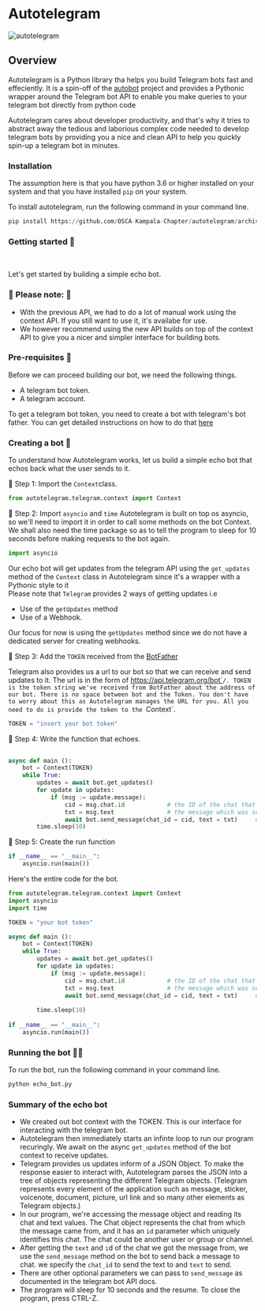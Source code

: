 # Autotelegram
![autotelegram](./docs/assets/autotelegram.png)

## Overview

Autotelegram is a Python library tha helps you build Telegram bots fast and effeciently.
It is a spin-off of the [autobot](https://github.com/OSCA-Kampala-Chapter/autobot) project and provides a Pythonic wrapper around the Telegram bot API to enable you make queries to your telegram bot directly from python code <br />

Autotelegram cares about developer productivity, and that's why it tries to abstract away the tedious
and laborious complex code needed to develop telegram bots by providing you a nice and clean API to 
help you quickly spin-up a telegram bot in minutes. <br />

### Installation
The assumption here is that you have python 3.6 or higher installed on your system and that you have installed `pip` on your system. <br />

To install autotelegram, run the following command in your command line.

```python
pip install https://github.com/OSCA-Kampala-Chapter/autotelegram/archive/refs/tags/autotelegram-0.2.0-beta.zip
```

### Getting started 🚀
 <br />

Let's get started by building a simple echo bot.


###  🚨 Please note: 🚨 

- With the previous API, we had to do a lot of manual work using the context API. If you still want to use it, it's availabe for use. <br />
- We however recommend using the new API builds on top of the context API to give you a nicer and simpler interface for building bots. 

### Pre-requisites 📝
Before we can proceed building our bot, we need the following things.

- A telegram bot token.
- A telegram account.

To get a telegram bot token, you need to create a bot with telegram's bot father. You can get detailed instructions on how to do that [here](https://core.telegram.org/bots/features#creating-a-new-bot)

### Creating a bot 🤖

To understand how Autotelegram works, let us build a simple echo bot that echos back what the user sends to it. <br />

📌 Step 1: Import the `Context`class.

```python
from autotelegram.telegram.context import Context
``` 

📌 Step 2: Import `asyncio` and `time` 
Autotelegram is built on top os asyncio, so we'll need to import it in order to call some methods on the bot Context.
We shall also need the time package so as to tell the program to sleep for 10 seconds before making requests to the bot again.

```python
import asyncio
```

Our echo bot will get updates from the telegram API using the `get_updates` method of the `Context` class in Autotelegram since it's a wrapper with a Pythonic style to it <br />
Please note that `Telegram` provides 2 ways of getting updates i.e 

- Use of the `getUpdates` method 
- Use of a Webhook. 

Our focus for now is using the `getUpdates` method since we do not have a dedicated server for creating webhooks. <br />

📌 Step 3: Add the `TOKEN` received from the [BotFather](https://telegram.me/BotFather)

Telegram also provides us a url to our bot so that we can receive and send updates to it. The url is in the form of https://api.telegram.org/bot`<TOKEN>`/. TOKEN is the token string we've received from BotFather about the address of our bot. There is no space between bot and the Token. You don't have to worry about this as Autotelegram manages the URL for you. All you need to do is provide the token to the `Context`.

```python
TOKEN = "insert your bot token"
```

📌 Step 4: Write the function that echoes.

```python
    
async def main ():
    bot = Context(TOKEN)
    while True:
        updates = await bot.get_updates()
        for update in updates:
            if (msg := update.message):
                cid = msg.chat.id            # the ID of the chat that sent the message
                txt = msg.text               # the message which was sent
                await bot.send_message(chat_id = cid, text = txt)     # send the message back to the sender
        time.sleep(10)
```




📌 Step 5: Create the run function

```python
if __name__ == "__main__":
    asyncio.run(main())
```


Here's the entire code for the bot.

```python
from autotelegram.telegram.context import Context
import asyncio
import time

TOKEN = "your bot token"

async def main ():
    bot = Context(TOKEN)
    while True:
        updates = await bot.get_updates()
        for update in updates:
            if (msg := update.message):
                cid = msg.chat.id            # the ID of the chat that sent the message
                txt = msg.text               # the message which was sent
                await bot.send_message(chat_id = cid, text = txt)     # send the message back to the sender
                
        time.sleep(10)
        
if __name__ == "__main__":
    asyncio.run(main())
```

### Running the bot 🏃‍♂️

To run the bot, run the following command in your command line.

```python
python echo_bot.py
```

### Summary of the echo bot
- We created out bot context with the TOKEN. This is our interface for interacting with the telegram bot. <br />
- Autotelegram then immediately starts an infinte loop to run our program recuringly. We await on the async `get_updates` method of the bot context to receive updates. <br />
- Telegram provides us updates inform of a JSON Object. To make the response easier to interact with, Autotelegram parses the JSON into a tree of objects representing the different Telegram objects. (Telegram represents every element of the application such as message, sticker, voicenote, document, picture, url link and so many other elements as Telegram objects.)  <br />
- In our program, we're accessing the message object and reading its chat and text values. The Chat object represents the chat from which the message came from, and it has an `id` parameter which uniquely identifies this chat. The chat could be another user or group or channel.<br />
- After getting the `text` and `i`d of the chat we got the message from, we use the `send_message` method on the bot to send back a message to chat. we specify the `chat_id` to send the text to and `text` to send. <br />
- There are other optional parameters we can pass to `send_message` as documented in the telegram bot API docs. <br />
- The program will sleep for 10 seconds and the resume. To close the program, press CTRL-Z.